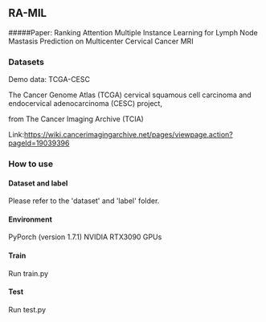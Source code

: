 ## RA-MIL

#####Paper: Ranking Attention Multiple Instance Learning for Lymph Node Mastasis Prediction on Multicenter Cervical Cancer MRI

### Datasets
Demo data: TCGA-CESC

The Cancer Genome Atlas (TCGA) cervical squamous cell carcinoma and endocervical adenocarcinoma (CESC) project, 

from The Cancer Imaging Archive (TCIA) 

Link:https://wiki.cancerimagingarchive.net/pages/viewpage.action?pageId=19039396

### How to use
#### Dataset and label
Please refer to the 'dataset' and 'label' folder.

#### Environment
PyPorch (version 1.7.1)
NVIDIA RTX3090 GPUs

#### Train
Run train.py

#### Test
Run test.py